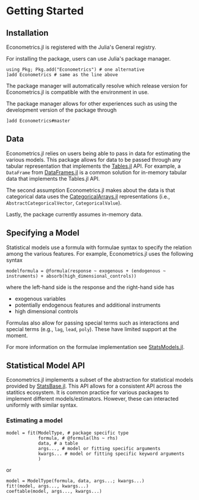 # Getting Started

## Installation

Econometrics.jl is registered with the Julia's General registry.

For installing the package, users can use Julia's package manager.

```
using Pkg; Pkg.add("Econometrics") # one alternative
]add Econometrics # same as the line above
```

The package manager will automatically resolve which release version for Econometrics.jl is compatible with the environment in use.

The package manager allows for other experiences such as using the development version of the package through

```
]add Econometrics#master
```

## Data

Econometrics.jl relies on users being able to pass in data for estimating the various models. This package allows for data to be passed through any tabular representation that implements the [Tables.jl](https://github.com/JuliaData/Tables.jl) API. For example, a `DataFrame` from [DataFrames.jl](https://github.com/JuliaData/DataFrames.jl) is a common solution for in-memory tabular data that implements the Tables.jl API.

The second assumption Econometrics.jl makes about the data is that categorical data uses the [CategoricalArrays.jl](https://github.com/JuliaData/CategoricalArrays.jl) representations (i.e., `AbstractCategoricalVector`, `CategoricalValue`).

Lastly, the package currently assumes in-memory data.

## Specifying a Model

Statistical models use a formula with formulae syntax to specify the relation among the various features. For example, Econometrics.jl uses the following syntax

```
modelformula = @formula(response ~ exogenous + (endogenous ~ instruments) + absorb(high_dimensional_controls))
```

where the left-hand side is the response and the right-hand side has

- exogenous variables
- potentially endogenous features and additional instruments
- high dimensional controls

Formulas also allow for passing special terms such as interactions and special terms (e.g., `lag`, `lead`, `poly`). These have limited support at the moment.

For more information on the formulae implementation see [StatsModels.jl](https://github.com/JuliaStats/StatsModels.jl).

## Statistical Model API

Econometrics.jl implements a subset of the abstraction for statistical models provided by [StatsBase.jl](https://github.com/JuliaStats/StatsBase.jl). This API allows for a consistent API across the statitics ecosystem. It is common practice for various packages to implement different models/estimators. However, these can interacted uniformly with similar syntax.

### Estimating a model

```
model = fit(ModelType, # package specific type
            formula, # @formula(lhs ~ rhs)
            data, # a table
            args..., # model or fitting specific arguments
            kwargs... # model or fitting specific keyword arguments
            )
```

or

```
model = ModelType(formula, data, args...; kwargs...)
fit!(model, args..., kwargs...)
coeftable(model, args..., kwargs...)
```
